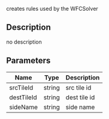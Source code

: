 creates rules used by the WFCSolver



## Description
no description
## Parameters

<table>
<thead>
	<tr>
		<th>Name</th>
		<th>Type</th>
		<th>Description</th>
	</tr>
</thead>
<tr>
	<td>srcTileId</td>
	<td><div class='bg-purple-800 px-2 py-px text-white rounded-sm'>string</div></td>
	<td>src tile id</td>
</tr>
<tr>
	<td>destTileId</td>
	<td><div class='bg-purple-800 px-2 py-px text-white rounded-sm'>string</div></td>
	<td>dest tile id</td>
</tr>
<tr>
	<td>sideName</td>
	<td><div class='bg-purple-800 px-2 py-px text-white rounded-sm'>string</div></td>
	<td>side name</td>
</tr>
</table>